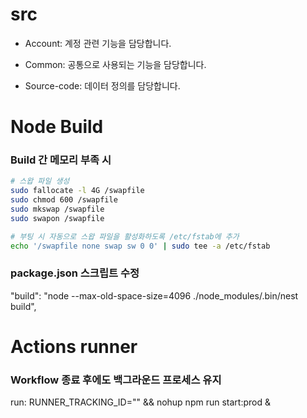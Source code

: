# src

- Account: 계정 관련 기능을 담당합니다.

- Common: 공통으로 사용되는 기능을 담당합니다.

- Source-code: 데이터 정의를 담당합니다.

# Node Build

### Build 간 메모리 부족 시

```sh
# 스왑 파일 생성
sudo fallocate -l 4G /swapfile
sudo chmod 600 /swapfile
sudo mkswap /swapfile
sudo swapon /swapfile

# 부팅 시 자동으로 스왑 파일을 활성화하도록 /etc/fstab에 추가
echo '/swapfile none swap sw 0 0' | sudo tee -a /etc/fstab
```

### package.json 스크립트 수정

"build": "node --max-old-space-size=4096 ./node_modules/.bin/nest build",

# Actions runner

### Workflow 종료 후에도 백그라운드 프로세스 유지

run: RUNNER_TRACKING_ID="" && nohup npm run start:prod &
